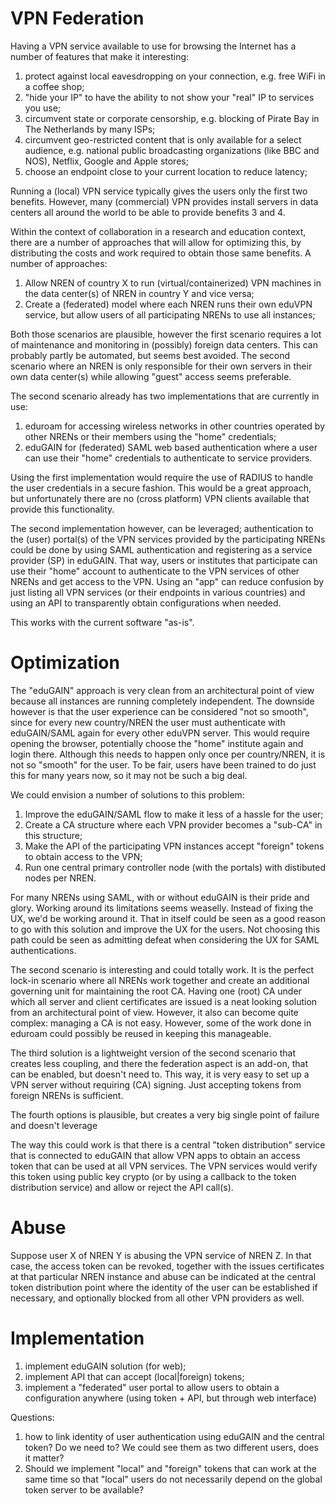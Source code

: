# VPN Federation
 
Having a VPN service available to use for browsing the Internet has a number of features that make it interesting:
 
1. protect against local eavesdropping on your connection, e.g. free WiFi in a coffee shop;
2. "hide your IP" to have the ability to not show your "real" IP to services you use;
3. circumvent state or corporate censorship, e.g. blocking of Pirate Bay in The Netherlands by many ISPs;
4. circumvent geo-restricted content that is only available for a select audience, e.g. national public broadcasting organizations (like BBC and NOS), Netflix, Google and Apple stores;
5. choose an endpoint close to your current location to reduce latency;

Running a (local) VPN service typically gives the users only the first two benefits. However, many (commercial) VPN provides install servers in data centers 
all around the world to be able to provide benefits 3 and 4. 
 
Within the context of collaboration in a research and education context, there are a number of approaches that will allow for optimizing this, by distributing 
the costs and work required to obtain those same benefits. A number of approaches:
 
1. Allow NREN of country X to run (virtual/containerized) VPN machines in the data center(s) of NREN in country Y and vice versa;
2. Create a (federated) model where each NREN runs their own eduVPN service, but allow users of all participating NRENs to use all instances;
 
Both those scenarios are plausible, however the first scenario requires a lot of maintenance and monitoring in (possibly) foreign data centers. This can 
probably partly be automated, but seems best avoided. The second scenario where an NREN is only responsible for their own servers in their own data 
center(s) while allowing "guest" access seems preferable.
 
The second scenario already has two implementations that are currently in use:
 
1. eduroam for accessing wireless networks in other countries operated by other NRENs or their members using the "home" credentials;
2. eduGAIN for (federated) SAML web based authentication where a user can use their "home" credentials to authenticate to service providers.
 
Using the first implementation would require the use of RADIUS to handle the user credentials in a secure fashion. This would be a great approach, but 
unfortunately there are no (cross platform) VPN clients available that provide this functionality.
 
The second implementation however, can be leveraged; authentication to the (user) portal(s) of the VPN services provided by the participating NRENs 
could be done by using SAML authentication and registering as a service provider (SP) in eduGAIN. That way, users or institutes that participate can use 
their "home" account to authenticate to the VPN services of other NRENs and get access to the VPN. Using an "app" can reduce confusion by just listing 
all VPN services (or their endpoints in various countries) and using an API to transparently obtain configurations when needed.
 
This works with the current software "as-is". 

# Optimization
 
The "eduGAIN" approach is very clean from an architectural point of view because all instances are running completely independent. The downside however is that the user experience can be considered "not so smooth", since for every new country/NREN the user must authenticate with eduGAIN/SAML again for every other eduVPN server. This would require opening the browser, potentially choose the "home" institute again and login there. Although this needs to happen only once per country/NREN, it is not so "smooth" for the user. To be fair, users have been trained to do just this for many years now, so it may not be such a big deal.
 
We could envision a number of solutions to this problem:
 
1. Improve the eduGAIN/SAML flow to make it less of a hassle for the user;
2. Create a CA structure where each VPN provider becomes a "sub-CA" in this structure;
3. Make the API of the participating VPN instances accept "foreign" tokens to obtain access to the VPN;
4. Run one central primary controller node (with the portals) with distibuted nodes per NREN.
 
For many NRENs using SAML, with or without eduGAIN is their pride and glory. Working around its limitations seems weaselly. Instead of fixing the UX, we'd 
be working around it. That in itself could be seen as a good reason to go with this solution and improve the UX for the users. Not choosing this path could be
seen as admitting defeat when considering the UX for SAML authentications.
 
The second scenario is interesting and could totally work. It is the perfect lock-in scenario where all NRENs work together and create an additional governing 
unit for maintaining the root CA. Having one (root) CA under which all server and client certificates are issued is a neat looking solution from an architectural 
point of view. However, it also can become quite complex: managing a CA is not easy. However, some of the work done in eduroam could possibly be reused 
in keeping this manageable.
 
The third solution is a lightweight version of the second scenario that creates less coupling, and there the federation aspect is an add-on, that can be enabled, 
but doesn't need to. This way, it is very easy to set up a VPN server without requiring (CA) signing. Just accepting tokens from foreign NRENs is sufficient. 

The fourth options is plausible, but creates a very big single point of failure and doesn't leverage
 
The way this could work is that there is a central "token distribution" service that is connected to eduGAIN that allow VPN apps to obtain an access token that
can be used at all VPN services. The VPN services would verify this token using public key crypto (or by using a callback to the token distribution service) and 
allow or reject the API call(s).
 
# Abuse
 
Suppose user X of NREN Y is abusing the VPN service of NREN Z. In that case, the access token can be revoked, together with the issues certificates at that
particular NREN instance and abuse can be indicated at the central token distribution point where the identity of the user can be established if necessary, and 
optionally blocked from all other VPN providers as well.

# Implementation
 
1. implement eduGAIN solution (for web);
2. implement API that can accept (local|foreign) tokens;
3. implement a "federated" user portal to allow users to obtain a configuration anywhere (using token + API, but through web interface)
 
Questions: 
 
1. how to link identity of user authentication using eduGAIN and the central token? Do we need to? We could see them as two different users, does it matter?
2. Should we implement "local" and "foreign" tokens that can work at the same time so that "local" users do not necessarily depend on the global token server 
to be available?
